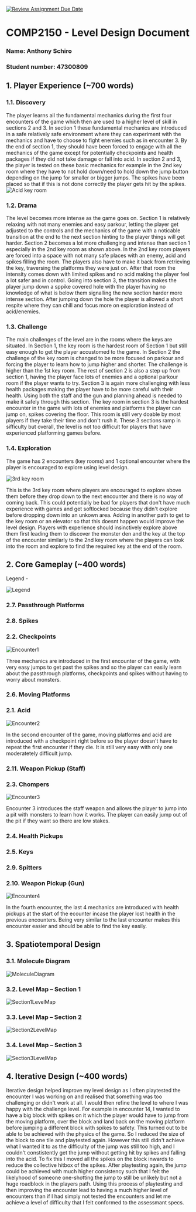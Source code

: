 [![Review Assignment Due Date](https://classroom.github.com/assets/deadline-readme-button-24ddc0f5d75046c5622901739e7c5dd533143b0c8e959d652212380cedb1ea36.svg)](https://classroom.github.com/a/YyUO0xtt)
# COMP2150  - Level Design Document
### Name: Anthony Schiro
### Student number: 47300809

## 1. Player Experience (~700 words)

### 1.1. Discovery
The player learns all the fundamental mechanics during the first four encounters of the game which then are used to a higher level of skill in sections 2 and 3. In section 1 these fundamental mechanics are introduced in a safe relatively safe environment where they can experiment with the mechanics and have to choose to fight enemies such as in encounter 3. By the end of section 1, they should have been forced to engage with all the mechanics of the game except for potentially checkpoints and health packages if they did not take damage or fall into acid. In section 2 and 3, the player is tested on these basic mechanics for example in the 2nd key room where they have to not hold down/need to hold down the jump button depending on the jump for smaller or bigger jumps. The spikes have been placed so that if this is not done correctly the player gets hit by the spikes.   
![Acid key room](DocImages/AcidKeyRoom.jpg)

### 1.2. Drama
The level becomes more intense as the game goes on. Section 1 is relatively relaxing with not many enemies and easy parkour, letting the player get adjusted to the controls and the mechanics of the game with a noticable transition at the end to the next section hinting to the player things will get harder. Section 2 becomes a lot more challenging and intense than section 1 especially in the 2nd key room as shown above. In the 2nd key room players are forced into a space with not many safe places with an enemy, acid and spikes filling the room. The players also have to make it back from retrieving the key, traversing the platforms they were just on. After that room the intensity comes down with limited spikes and no acid making the player feel a lot safer and in control. Going into section 3, the transition makes the player jump down a sppike covered hole with the player having no knowledge of what is below them signalling the new section harder more intense section. After jumping down the hole the player is allowed a short respite where they can chill and focus more on exploration instead of acid/enemies.

### 1.3. Challenge
The main challenges of the level are in the rooms where the keys are situated. In Section 1, the key room is the hardest room of Section 1 but still easy enough to get the player accustomed to the game. In Section 2 the challenge of the key room is changed to be more focused on parkour and forcing the player to learn how to jump higher and shorter. The challenge is higher than the 1st key room. The rest of section 2 is also a step up from section 1, having the player face lots of enemies and a optional parkour room if the player wants to try. Section 3 is again more challenging with less health packages making the player have to be more careful with their health. Using both the staff and the gun and planning ahead is needed to make it safely through this section. The key room in section 3 is the hardest encounter in the game with lots of enemies and platforms the player can jump on, spikes covering the floor. This room is still very doable by most players if they take their time and don't rush it. These 3 sections ramp in sifficulty but overall, the level is not too difficult for players that have experienced platforming games before.

### 1.4. Exploration
The game has 2 encounters (key rooms) and 1 optional encounter where the player is encouraged to explore using level design. 

![3rd key room](DocImages/3rdKeyRoom.jpg)

This is the 3rd key room where players are encouraged to explore above them before they drop down to the next encounter and there is no way of coming back. This could potentially be bad for players that don't have much experience with games and get softlocked because they didn't explore before dropping down into an unkown area. Adding in another path to get to the key room or an elevator so that this doesnt happen would improve the level design. Players with experience should insinctively explore above them first leading them to discover the monster den and the key at the top of the encounter similarly to the 2nd key room where the players can look into the room and explore to find the required key at the end of the room.

## 2. Core Gameplay (~400 words)

Legend - 

![Legend](DocImages/Legend.png)

### 2.7. Passthrough Platforms
### 2.8. Spikes
### 2.2. Checkpoints

![Encounter1](DocImages/Encounter1.png)

Three mechanics are introduced in the first encounter of the game, with very easy jumps to get past the spikes and so the player can easily learn about the passthrough platforms, checkpoints and spikes without having to worry about monsters.

### 2.6. Moving Platforms
### 2.1. Acid

![Encounter2](DocImages/Encounter2.png)

In the second encounter of the game, moving platforms and acid are introduced with a checkpoint right before so the player doesn't have to repeat the first encounter if they die. It is still very easy with only one moderatetely difficult jump.

### 2.11. Weapon Pickup (Staff)
### 2.3. Chompers

![Encounter3](DocImages/Encounter3.png)

Encounter 3 introduces the staff weapon and allows the player to jump into a pit with monsters to learn how it works. The player can easily jump out of the pit if they want so there are low stakes.

### 2.4. Health Pickups
### 2.5. Keys
### 2.9. Spitters
### 2.10. Weapon Pickup (Gun)

![Encounter4](DocImages/Encounter4.png)

In the fourth encounter, the last 4 mechanics are introduced with health pickups at the start of the ecounter incase the player lost health in the previous encounters. Being very similar to the last encounter makes this encounter easier and should be able to find the key easily.

## 3. Spatiotemporal Design
 
### 3.1. Molecule Diagram

![MoleculeDiagram](DocImages/MoleculeDiagram.png)

### 3.2. Level Map – Section 1

![Section1LevelMap](DocImages/Section1LevelMap.png)

### 3.3.	Level Map – Section 2
![Section2LevelMap](DocImages/Section2LevelMap.png)

### 3.4.	Level Map – Section 3

![Section3LevelMap](DocImages/Section3LevelMap.png)

## 4. Iterative Design (~400 words)

Iterative design helped improve my level design as I often playtested the encounter I was working on and realised that something was too challenging or didn't work at all. I would then refine the level to where I was happy with the challenge level. For example in encounter 14, I wanted to have a big block with spikes on it which the player would have to jump from the moving platform, over the block and land back on the moving platform before jumping a different block with spikes to safety. This turned out to be able to be achieved with the physics of the game. So I reduced the size of the block to one tile and playtested again. However this still didn't achieve what I wanted it to as the difficulty of the jump was still too high, and I couldn't constistently get the jump without getting hit by spikes and falling into the acid. To fix this I moved all the spikes on the block inwards to reduce the collective hitbox of the spikes. After playtesting again, the jump could be achieved with much higher consistency such that I felt the likelyhood of someone one-shotting the jump to still be unlikely but not a huge roadblock in the players path. Using this process of playtesting and then improving the encounter lead to having a much higher level of encounters than if I had simply not tested the encounters and let me achieve a level of difficulty that I felt conformed to the assessmant specs.



